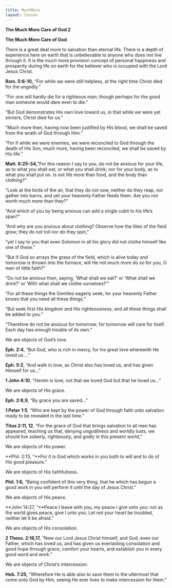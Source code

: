 ```yaml
---
title: MuchMore
layout: lesson
---
```



**The Much More Care of God 2**

**The Much More Care of God**

There is a great deal more to salvation than eternal life. There is a
depth of experience here on earth that is unbelievable to anyone who
does not live through it. It is the much more provision concept of
personal happiness and prosperity during life on earth for the believer
who is occupied with the Lord Jesus Christ.

**Rom. 5:6-10,** “For while we were still helpless, at the right time
Christ died for the ungodly.”

“For one will hardly die for a righteous man; though perhaps for the
good man someone would dare even to die.”

“But God demonstrates His own love toward us, in that while we were yet
sinners, Christ died for us.”

“Much more then, having now been justified by His blood, we shall be
saved from the wrath of God through Him.”

“For if while we were enemies, we were reconciled to God through the
death of His Son, much more, having been reconciled, we shall be saved
by His life.”

**Matt. 6:25-34,**“For this reason I say to you, do not be anxious for
your life, as to what you shall eat, or what you shall drink; nor for
your body, as to what you shall put on. Is not life more than food, and
the body than clothing?”

“Look at the birds of the air, that they do not sow, neither do they
reap, nor gather into barns, and yet your heavenly Father feeds them.
Are you not worth much more than they?”

“And which of you by being anxious can add a single cubit to his life’s
span?”

“And why are you anxious about clothing? Observe how the lilies of the
field grow; they do not toil nor do they spin,”

“yet I say to you that even Solomon in all his glory did not clothe
himself like one of these.”

“But if God so arrays the grass of the field, which is alive today and
tomorrow is thrown into the furnace, will He not much more do so for
you, O men of little faith?”

“Do not be anxious then, saying, ‘What shall we eat?’ or ‘What shall we
drink?’ or ‘With what shall we clothe ourselves?’”

“For all these things the Gentiles eagerly seek; for your heavenly
Father knows that you need all these things.”

“But seek first His kingdom and His righteousness; and all these things
shall be added to you.”

“Therefore do not be anxious for tomorrow; for tomorrow will care for
itself. Each day has enough trouble of its own.”

We are objects of God’s love.

**Eph. 2:4**, “But God, who is rich in mercy, for his great love
wherewith He loved us….”

**Eph. 5:2**, “And walk in love, as Christ also has loved us, and has
given Himself for us…”

**1 John 4:10**, “Herein is love, not that we loved God but that he
loved us…”

We are objects of His grace.

**Eph. 2:8,9**, “By grace you are saved…”

**1 Peter 1:5**, “Who are kept by the power of God through faith unto
salvation ready to be revealed in the last time.”

**Titus 2:11, 12**, “For the grace of God that brings salvation to all
men has appeared, teaching us that, denying ungodliness and worldly
lusts, we should live soberly, righteously, and godly in this present
world,”

We are objects of His power.

**Phil. 2:13, “**For it is God which works in you both to will and to do
of His good pleasure.”

We are objects of His faithfulness.

**Phil. 1:6,** “Being confident of this very thing, that he which has
begun a good work in you will perform it until the day of Jesus Christ.”

We are objects of His peace.

**John 14:27, “**Peace I leave with you, my peace I give unto you: not
as the world gives peace, give I unto you. Let not your heart be
troubled, neither let it be afraid.”

We are objects of His consolation.

**2 Thess. 2:16,17,** “Now our Lord Jesus Christ himself, and God, even
our Father, which has loved us, and has given us everlasting consolation
and good hope through grace, comfort your hearts, and establish you in
every good word and work.”

We are objects of Christ’s intercession.

**Heb. 7:25,** “Wherefore He is able also to save them to the uttermost
that come unto God by Him, seeing He ever lives to make intercession for
them.”

